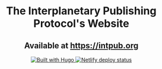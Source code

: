 <h1 align="center">The Interplanetary Publishing Protocol's Website</h1>

<h2 align="center">Available at <a href="https://interplanetary.pub">https://intpub.org</a></h2>

<p align="center">
<a href="https://www.11ty.dev/">
<img src="https://img.shields.io/badge/-made%20with%2011ty-red?style=flat-square&logo=eleventy" alt="Built with Hugo" />
</a>
<a href="https://netlify.com">
<img src="https://img.shields.io/netlify/da5ca139-2eb3-40cf-bd81-8ac32353b3f0?label=Netlify%20deploy&style=flat-square&logo=netlify" alt="Netlify deploy status" />
</a>
</p>
